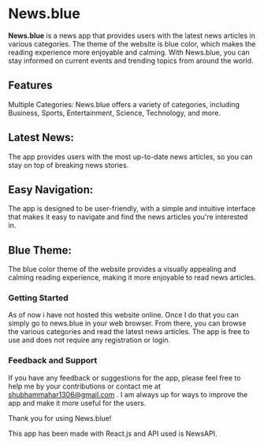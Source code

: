 # News.blue

**News.blue** is a news app that provides users with the latest news articles in various categories. The theme of the website is blue color, which makes the reading experience more enjoyable and calming. With News.blue, you can stay informed on current events and trending topics from around the world.

## Features
Multiple Categories: News.blue offers a variety of categories, including Business, Sports, Entertainment, Science, Technology, and more.

## Latest News:
The app provides users with the most up-to-date news articles, so you can stay on top of breaking news stories.

## Easy Navigation:
The app is designed to be user-friendly, with a simple and intuitive interface that makes it easy to navigate and find the news articles you're interested in.

## Blue Theme:
The blue color theme of the website provides a visually appealing and calming reading experience, making it more enjoyable to read news articles.

### Getting Started
As of now i have not hosted this website online. Once I do that you can simply go to news.blue in your web browser. From there, you can browse the various categories and read the latest news articles. The app is free to use and does not require any registration or login.

### Feedback and Support
If you have any feedback or suggestions for the app, please feel free to help me by your contributions or contact me at shubhammahar1306@gmail.com . I am always up for ways to improve the app and make it more useful for the users.

Thank you for using News.blue!

This app has been made with React.js and API used is NewsAPI.
